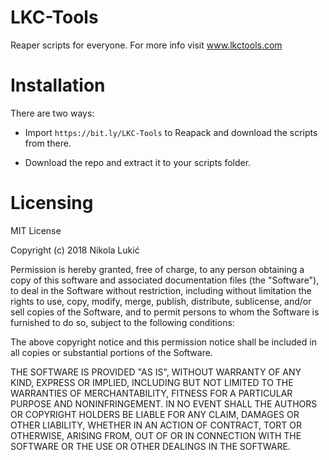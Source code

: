 # LKC-Tools
Reaper scripts for everyone. For more info visit www.lkctools.com

# Installation

There are two ways:

 + Import `https://bit.ly/LKC-Tools` to Reapack and download the scripts from there.

 + Download the repo and extract it to your scripts folder.




# Licensing
MIT License

Copyright (c) 2018 Nikola Lukić

Permission is hereby granted, free of charge, to any person obtaining a copy
of this software and associated documentation files (the "Software"), to deal
in the Software without restriction, including without limitation the rights
to use, copy, modify, merge, publish, distribute, sublicense, and/or sell
copies of the Software, and to permit persons to whom the Software is
furnished to do so, subject to the following conditions:

The above copyright notice and this permission notice shall be included in all
copies or substantial portions of the Software.

THE SOFTWARE IS PROVIDED "AS IS", WITHOUT WARRANTY OF ANY KIND, EXPRESS OR
IMPLIED, INCLUDING BUT NOT LIMITED TO THE WARRANTIES OF MERCHANTABILITY,
FITNESS FOR A PARTICULAR PURPOSE AND NONINFRINGEMENT. IN NO EVENT SHALL THE
AUTHORS OR COPYRIGHT HOLDERS BE LIABLE FOR ANY CLAIM, DAMAGES OR OTHER
LIABILITY, WHETHER IN AN ACTION OF CONTRACT, TORT OR OTHERWISE, ARISING FROM,
OUT OF OR IN CONNECTION WITH THE SOFTWARE OR THE USE OR OTHER DEALINGS IN THE
SOFTWARE.
